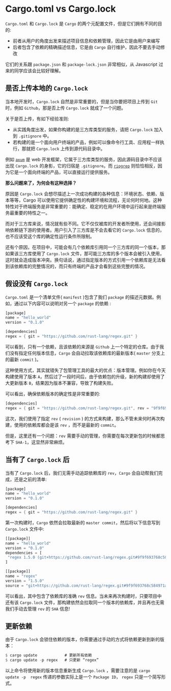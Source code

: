 # Cargo.toml vs Cargo.lock
`Cargo.toml` 和 `Cargo.lock` 是 `Cargo` 的两个元配置文件，但是它们拥有不同的目的:

- 前者从用户的角度出发来描述项目信息和依赖管理，因此它是由用户来编写
- 后者包含了依赖的精确描述信息，它是由 `Cargo` 自行维护，因此不要去手动修改

它们的关系跟 `package.json` 和 `package-lock.json` 非常相似，从 Javascript 过来的同学应该会比较好理解。

## 是否上传本地的 `Cargo.lock`
当本地开发时，`Cargo.lock` 自然是非常重要的，但是当你要把项目上传到 `Git` 时，例如 `Github`，那是否上传 `Cargo.lock` 就成了一个问题。

关于是否上传，有如下经验准则:

- 从实践角度出发，如果你构建的是三方库类型的服务，请把 `Cargo.lock` 加入到 `.gitignore` 中。
- 若构建的是一个面向用户终端的产品，例如可以像命令行工具、应用程一样执行，那就把 `Cargo.lock` 上传到源代码目录中。

例如 [`axum`](https://github.com/tokio-rs/axum) 是 web 开发框架，它属于三方库类型的服务，因此源码目录中不应该出现 `Cargo.lock` 的身影，它的归宿是 `.gitignore`。而 [`ripgrep`](https://github.com/BurntSushi/ripgrep) 则恰恰相反，因为它是一个面向终端的产品，可以直接运行提供服务。

**那么问题来了，为何会有这种选择？**

原因是 `Cargo.lock` 会想尽描述上一次成功构建的各种信息：环境状态、依赖、版本等等，Cargo 可以使用它提供确定性的构建环境和流程，无论何时何地。这种特性对于终端服务是非常重要的：能确定、稳定的在用户环境中运行起来是终端服务最重要的特性之一。

而对于三方库来说，情况就有些不同。它不仅仅被库的开发者所使用，还会间接影响依赖链下游的使用者。用户引入了三方库是不会去看它的 `Cargo.lock` 信息的，也不应该受这个库的确定性运行条件所限制。

还有个原因，在项目中，可能会有几个依赖库引用同一个三方库的同一个版本，那如果该三方库使用了 `Cargo.lock` 文件，那可能三方库的多个版本会被引入使用，这时就会造成版本冲突。换句话说，通过指定版本的方式引用一个依赖库是无法看到该依赖库的完整情况的，而只有终端的产品才会看到这些完整的情况。

## 假设没有 `Cargo.lock`
`Cargo.toml` 是一个清单文件( `manifest` )包含了我们 `package` 的描述元数据。例如，通过以下内容可以说明对另一个 `package` 的依赖 :
```rust
[package]
name = "hello_world"
version = "0.1.0"

[dependencies]
regex = { git = "https://github.com/rust-lang/regex.git" }
```

可以看到，只有一个依赖，且该依赖的来源是 `Github` 上一个特定的仓库。由于我们没有指定任何版本信息，`Cargo` 会自动拉取该依赖库的最新版本( `master` 分支上的最新 `commit` )。

这种使用方式，其实就错失了包管理工具的最大的优点：版本管理。例如你在今天构建使用了版本 `A`，然后过了一段时间后，由于依赖包的升级，新的构建却使用了大更新版本 `B`，结果因为版本不兼容，导致了构建失败。

可以看出，确保依赖版本的确定性是非常重要的: 
```rust
[dependencies]
regex = { git = "https://github.com/rust-lang/regex.git", rev = "9f9f693" }
```

这次，我们使用了指定 `rev` ( `revision` ) 的方式来构建，那么不管未来何时再次构建，使用的依赖库都会是该 `rev` ，而不是最新的 `commit`。

但是，这里还有一个问题：`rev` 需要手动的管理，你需要在每次更新包的时候都思考下 `SHA-1`，这显然非常麻烦。

## 当有了 `Cargo.lock` 后
当有了 `Cargo.lock` 后，我们无需手动追踪依赖库的 `rev`，`Cargo` 会自动帮我们完成，还是之前的清单:
```rust
[package]
name = "hello_world"
version = "0.1.0"

[dependencies]
regex = { git = "https://github.com/rust-lang/regex.git" }
```

第一次构建时，`Cargo` 依然会拉取最新的 `master commit`，然后将以下信息写到 `Cargo.lock` 文件中:
```rust
[[package]]
name = "hello_world"
version = "0.1.0"
dependencies = [
 "regex 1.5.0 (git+https://github.com/rust-lang/regex.git#9f9f693768c584971a4d53bc3c586c33ed3a6831)",
]

[[package]]
name = "regex"
version = "1.5.0"
source = "git+https://github.com/rust-lang/regex.git#9f9f693768c584971a4d53bc3c586c33ed3a6831"
```

可以看出，其中包含了依赖库的准确 `rev` 信息。当未来再次构建时，只要项目中还有该 `Cargo.lock` 文件，那构建依然会拉取同一个版本的依赖库，并且再也无需我们手动去管理 `rev` 的 `SHA` 信息!

## 更新依赖
由于 `Cargo.lock` 会锁住依赖的版本，你需要通过手动的方式将依赖更新到新的版本：
```rust
$ cargo update            # 更新所有依赖
$ cargo update -p regex   # 只更新 “regex”
```

以上命令将使用新的版本信息重新生成 `Cargo.lock` ，需要注意的是 `cargo update -p  regex` 传递的参数实际上是一个 `Package ID`， `regex` 只是一个简写形式。
